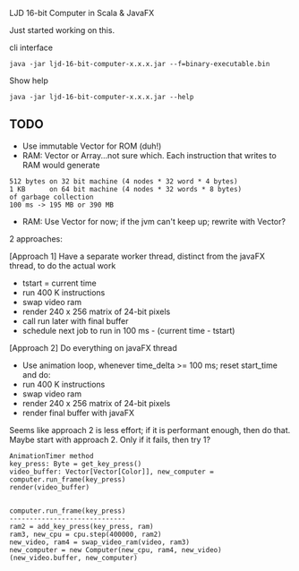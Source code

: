 LJD 16-bit Computer in Scala & JavaFX

Just started working on this.

cli interface

    java -jar ljd-16-bit-computer-x.x.x.jar --f=binary-executable.bin

Show help

    java -jar ljd-16-bit-computer-x.x.x.jar --help


TODO
----

- Use immutable Vector for ROM (duh!)
- RAM: Vector or Array...not sure which.  Each instruction that writes to RAM would generate

```
512 bytes on 32 bit machine (4 nodes * 32 word * 4 bytes)
1 KB      on 64 bit machine (4 nodes * 32 words * 8 bytes)
of garbage collection
100 ms -> 195 MB or 390 MB
```

- RAM:  Use Vector for now; if the jvm can't keep up; rewrite with Vector?


2 approaches:

[Approach 1] Have a separate worker thread, distinct from the javaFX thread, to do the actual work
- tstart = current time
- run 400 K instructions
- swap video ram
- render 240 x 256 matrix of 24-bit pixels
- call run later with final buffer
- schedule next job to run in 100 ms - (current time - tstart)


[Approach 2] Do everything on javaFX thread
- Use animation loop, whenever time_delta >= 100 ms; reset start_time and do:
- run 400 K instructions
- swap video ram
- render 240 x 256 matrix of 24-bit pixels
- render final buffer with javaFX


Seems like approach 2 is less effort; if it is performant enough, then do that.  Maybe start with approach 2.  Only if it fails, then try 1?


```
AnimationTimer method
key_press: Byte = get_key_press()
video_buffer: Vector[Vector[Color]], new_computer = computer.run_frame(key_press)
render(video_buffer)


computer.run_frame(key_press)
-----------------------------
ram2 = add_key_press(key_press, ram)
ram3, new_cpu = cpu.step(400000, ram2)
new_video, ram4 = swap_video_ram(video, ram3)
new_computer = new Computer(new_cpu, ram4, new_video)
(new_video.buffer, new_computer)
```
